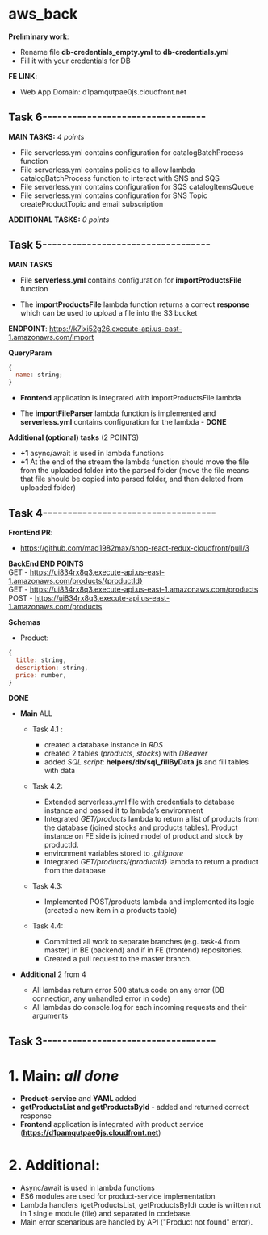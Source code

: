 # aws_back

**Preliminary work**:

- Rename file **db-credentials_empty.yml** to **db-credentials.yml**
- Fill it with your credentials for DB

**FE LINK**:

- Web App Domain: d1pamqutpae0js.cloudfront.net

## Task 6---------------------------------

**MAIN TASKS:** _4 points_

- File serverless.yml contains configuration for catalogBatchProcess function
- File serverless.yml contains policies to allow lambda catalogBatchProcess function to interact with SNS and SQS
- File serverless.yml contains configuration for SQS catalogItemsQueue
- File serverless.yml contains configuration for SNS Topic createProductTopic and email subscription

**ADDITIONAL TASKS:** _0 points_

## Task 5----------------------------------

**MAIN TASKS**

- File **serverless.yml** contains configuration for **importProductsFile** function

- The **importProductsFile** lambda function returns a correct **response** which can be used to upload a file into the S3 bucket

**ENDPOINT**: https://k7ixi52g26.execute-api.us-east-1.amazonaws.com/import

**QueryParam**

```js
{
  name: string;
}
```

- **Frontend** application is integrated with importProductsFile lambda

- The **importFileParser** lambda function is implemented and **serverless.yml** contains configuration for the lambda - **DONE**

**Additional (optional) tasks** (2 POINTS)

- **+1** async/await is used in lambda functions
- **+1** At the end of the stream the lambda function should move the file from the uploaded folder into the parsed folder (move the file means that file should be copied into parsed folder, and then deleted from uploaded folder)

## Task 4-----------------------------------

**FrontEnd PR**:

- https://github.com/mad1982max/shop-react-redux-cloudfront/pull/3

**BackEnd END POINTS**  
GET - https://ui834rx8q3.execute-api.us-east-1.amazonaws.com/products/{productId}  
GET - https://ui834rx8q3.execute-api.us-east-1.amazonaws.com/products  
POST - https://ui834rx8q3.execute-api.us-east-1.amazonaws.com/products

**Schemas**

- Product:

```js
{
  title: string,
  description: string,
  price: number,
}
```

**DONE**

- **Main** ALL

  - Task 4.1 :

    - created a database instance in _RDS_
    - created 2 tables (_products_, _stocks_) with _DBeaver_
    - added _SQL script_: **helpers/db/sql_fillByData.js** and fill tables with data

  - Task 4.2:

    - Extended serverless.yml file with credentials to database instance and passed it to lambda’s environment
    - Integrated _GET/products_ lambda to return a list of products from the database (joined stocks and products tables). Product instance on FE side is joined model of product and stock by productId.
    - environment variables stored to _.gitignore_
    - Integrated _GET/products/{productId}_ lambda to return a product from the database

  - Task 4.3:

    - Implemented POST/products lambda and implemented its logic (created a new item in a products table)

  - Task 4.4:

    - Committed all work to separate branches (e.g. task-4 from master) in BE (backend) and if in FE (frontend) repositories.
    - Created a pull request to the master branch.

- **Additional** 2 from 4

  - All lambdas return error 500 status code on any error (DB connection, any unhandled error in code)
  - All lambdas do console.log for each incoming requests and their arguments

## Task 3-----------------------------------

# 1. Main: _all done_

- **Product-service** and **YAML** added
- **getProductsList and getProductsById** - added and returned correct response
- **Frontend** application is integrated with product service (**https://d1pamqutpae0js.cloudfront.net**)

# 2. Additional:

- Async/await is used in lambda functions
- ES6 modules are used for product-service implementation
- Lambda handlers (getProductsList, getProductsById) code is written not in 1 single module (file) and separated in codebase.
- Main error scenarious are handled by API ("Product not found" error).
